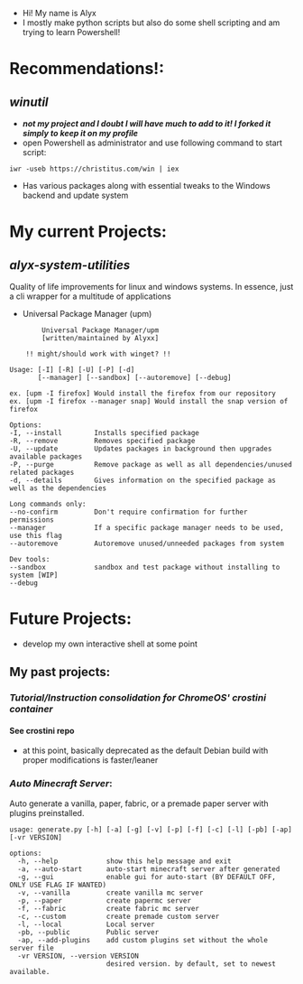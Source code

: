 - Hi! My name is Alyx
- I mostly make python scripts but also do some shell scripting and am trying to learn Powershell!

# Recommendations!:
## *winutil*
- ***not my project and I doubt I will have much to add to it! I forked it simply to keep it on my profile***
- open Powershell as administrator and use following command to start script:
```
iwr -useb https://christitus.com/win | iex
```
- Has various packages along with essential tweaks to the Windows backend and update system

# My current Projects:

## *alyx-system-utilities*
Quality of life improvements for linux and windows systems. In essence, just a cli wrapper for a multitude of applications

- Universal Package Manager (upm)
```
        Universal Package Manager/upm     
        [written/maintained by Alyxx]
        
    !! might/should work with winget? !!

Usage: [-I] [-R] [-U] [-P] [-d]
       [--manager] [--sandbox] [--autoremove] [--debug]
       
ex. [upm -I firefox] Would install the firefox from our repository
ex. [upm -I firefox --manager snap] Would install the snap version of firefox

Options:
-I, --install        Installs specified package
-R, --remove         Removes specified package
-U, --update         Updates packages in background then upgrades available packages
-P, --purge          Remove package as well as all dependencies/unused related packages
-d, --details        Gives information on the specified package as well as the dependencies

Long commands only:
--no-confirm         Don't require confirmation for further permissions
--manager            If a specific package manager needs to be used, use this flag
--autoremove         Autoremove unused/unneeded packages from system

Dev tools:
--sandbox            sandbox and test package without installing to system [WIP]
--debug
```

# Future Projects:

- develop my own interactive shell at some point

## My past projects:

### *Tutorial/Instruction consolidation for ChromeOS' crostini container*
#### **See crostini repo**
- at this point, basically deprecated as the default Debian build with proper modifications is faster/leaner

### *Auto Minecraft Server*:
Auto generate a vanilla, paper, fabric, or a premade paper server with plugins preinstalled.

```
usage: generate.py [-h] [-a] [-g] [-v] [-p] [-f] [-c] [-l] [-pb] [-ap] [-vr VERSION]

options:
  -h, --help            show this help message and exit
  -a, --auto-start      auto-start minecraft server after generated
  -g, --gui             enable gui for auto-start (BY DEFAULT OFF, ONLY USE FLAG IF WANTED)
  -v, --vanilla         create vanilla mc server
  -p, --paper           create papermc server
  -f, --fabric          create fabric mc server
  -c, --custom          create premade custom server
  -l, --local           Local server
  -pb, --public         Public server
  -ap, --add-plugins    add custom plugins set without the whole server file
  -vr VERSION, --version VERSION
                        desired version. by default, set to newest available.
```
